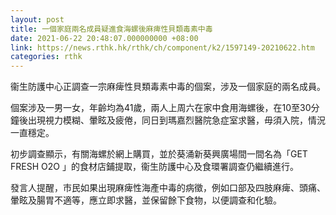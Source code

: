 ```yaml
---
layout: post
title: 一個家庭兩名成員疑進食海螺後麻痺性貝類毒素中毒
date: 2021-06-22 20:48:07.000000000 +08:00
link: https://news.rthk.hk/rthk/ch/component/k2/1597149-20210622.htm
categories: rthk
---
```


衞生防護中心正調查一宗麻痺性貝類毒素中毒的個案，涉及一個家庭的兩名成員。

個案涉及一男一女，年齡均為41歲，兩人上周六在家中食用海螺後，在10至30分鐘後出現視力模糊、暈眩及疲倦，同日到瑪嘉烈醫院急症室求醫，毋須入院，情況一直穩定。

初步調查顯示，有關海螺於網上購買，並於葵涌新葵興廣場間一間名為「GET FRESH O2O 」的食材店鋪提取，衞生防護中心及食環署調查仍繼續進行。

發言人提醒，市民如果出現麻痺性海產中毒的病徵，例如口部及四肢麻痺、頭痛、暈眩及腸胃不適等，應立即求醫，並保留餘下食物，以便調查和化驗。
